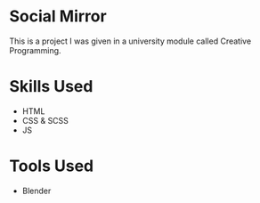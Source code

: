 # Social Mirror
This is a project I was given in a university module called Creative Programming.

# Skills Used
- HTML
- CSS & SCSS
- JS 
 
# Tools Used
- Blender 